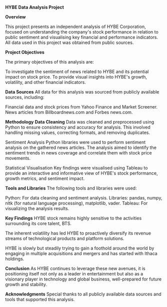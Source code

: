 **HYBE Data Analysis Project**


**Overview**


This project presents an independent analysis of HYBE Corporation, focused on understanding the company's stock performance in relation to public sentiment and visualising key financial and performance indicators. All data used in this project was obtained from public sources.






**Project Objectives**

The primary objectives of this analysis are:

To investigate the sentiment of news related to HYBE and its potential impact on stock price.
To provide visual insights into HYBE's growth, volatility, and other financial indicators.


**Data Sources**
All data for this analysis was sourced from publicly available sources, including:

Financial data and stock prices from Yahoo Finance and Market Screener.
News articles from Billboardnews.com and Forbes news.com.



**Methodology**
**Data Cleaning**
Data was cleaned and preprocessed using Python to ensure consistency and accuracy for analysis. This involved handling missing values, correcting formats, and removing duplicates.

Sentiment Analysis
Python libraries were used to perform sentiment analysis on the gathered news articles. The analysis aimed to identify the sentiment trends in news coverage and correlate them with stock price movements.

Statistical Visualisation
Key findings were visualised using Tableau to provide an interactive and informative view of HYBE's stock performance, growth metrics, and sentiment impact.

**Tools and Libraries**
The following tools and libraries were used:

Python: For data cleaning and sentiment analysis.
Libraries: pandas, numpy, nltk (for natural language processing), matplotlib, vader.
Tableau: For visualizing the analysis results.


**Key Findings**
HYBE stock remains highly sensitive to the activities surrounding its core talent, BTS.


The inherent volatility has led HYBE to proactively diversify its revenue streams of technological products and platform solutions.


HYBE is slowly but steadily trying to gain a foothold around the world by engaging in multiple acquisitions and mergers and has started with Ithaca holdings. 






**Conclusion**
As HYBE continues to leverage these new avenues, it is positioning itself not only as a leader in entertainment but also as a visionary player in technology and global business, well-prepared for future growth and stability.



**Acknowledgments**
Special thanks to all publicly available data sources and tools that supported this analysis.

